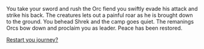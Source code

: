 You take your sword and rush the Orc fiend you swiftly evade his attack and strike his back. The creatures lets out a painful roar as he is brought down to the ground. You behead Shrek and the camp goes quiet. The remanings Orcs bow down and proclaim you as leader. Peace has been restored.

[Restart you journey?](class.md)